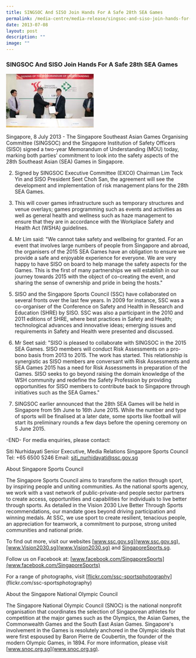 ```yaml
---
title: SINGSOC And SISO Join Hands For A Safe 28th SEA Games
permalink: /media-centre/media-release/singsoc-and-siso-join-hands-for-a-safe-28th-sea-games/
date: 2013-07-08
layout: post
description: ""
image: ""
---
```

### **SINGSOC And SISO Join Hands For A Safe 28th SEA Games**

![](/images/Media%20Centre/Media%20Release/2013/July/SINGSOCANDSISOJOINHANDSFORASAFE28thSEAGAMESMainPar0042Imagegif.gif)
	
Singapore, 8 July 2013 - The Singapore Southeast Asian Games Organising Committee (SINGSOC) and the Singapore Institution of Safety Officers (SISO) signed a two-year Memorandum of Understanding (MOU) today, marking both parties' commitment to look into the safety aspects of the 28th Southeast Asian (SEA) Games in Singapore.

2. Signed by SINGSOC Executive Committee (EXCO) Chairman Lim Teck Yin and SISO President Seet Choh San, the agreement will see the development and implementation of risk management plans for the 28th SEA Games.

3. This will cover games infrastructure such as temporary structures and venue overlays; games programming such as events and activities as well as general health and wellness such as haze management to ensure that they are in accordance with the Workplace Safety and Health Act (WSHA) guidelines.

4. Mr Lim said: "We cannot take safety and wellbeing for granted. For an event that involves large numbers of people from Singapore and abroad, the organisers of the 2015 SEA Games have an obligation to ensure we provide a safe and enjoyable experience for everyone. We are very happy to have SISO on board to help manage the safety aspects for the Games. This is the first of many partnerships we will establish in our journey towards 2015 with the object of co-creating the event, and sharing the sense of ownership and pride in being the hosts."

5. SISO and the Singapore Sports Council (SSC) have collaborated on several fronts over the last few years. In 2009 for instance, SSC was a co-organiser of the Conference on Safety and Health in Research and Education (SHRE) by SISO. SSC was also a participant in the 2010 and 2011 editions of SHRE, where best practices in Safety and Health; technological advances and innovative ideas; emerging issues and requirements in Safety and Health were presented and discussed.

6. Mr Seet said: "SISO is pleased to collaborate with SINGSOC in the 2015 SEA Games. SISO members will conduct Risk Assessments on a pro-bono basis from 2013 to 2015. The work has started. This relationship is synergistic as SISO members are conversant with Risk Assessments and SEA Games 2015 has a need for Risk Assessments in preparation of the Games. SISO seeks to go beyond raising the domain knowledge of the WSH community and redefine the Safety Profession by providing opportunities for SISO members to contribute back to Singapore through initiatives such as the SEA Games."

7. SINGSOC earlier announced that the 28th SEA Games will be held in Singapore from 5th June to 16th June 2015. While the number and type of sports will be finalised at a later date, some sports like football will start its preliminary rounds a few days before the opening ceremony on 5 June 2015.

-END-
For media enquiries, please contact:

Siti Nurhidayati
Senior Executive, Media Relations
Singapore Sports Council
Tel: +65 6500 5246
Email: siti_nurhidayati@ssc.gov.sg

About Singapore Sports Council

The Singapore Sports Council aims to transform the nation through sport, by inspiring people and uniting communities. As the national sports agency, we work with a vast network of public-private-and people sector partners to create access, opportunities and capabilities for individuals to live better through sports. As detailed in the Vision 2030 Live Better Through Sports recommendations, our mandate goes beyond driving participation and winning medals. At SSC, we use sport to create resilient, tenacious people, an appreciation for teamwork, a commitment to purpose, strong united communities and national pride.

To find out more, visit our websites [www.ssc.gov.sg](www.ssc.gov.sg),[www.Vision2030.sg](www.Vision2030.sg) and [SingaporeSports.sg](http://www.SingaporeSports.sg).

Follow us on Facebook at: [www.facebook.com/SingaporeSports](www.facebook.com/SingaporeSports)

For a range of photographs, visit [[flickr.com/ssc-sportsphotography](flickr.com/ssc-sportsphotography)](flickr.com/ssc-sportsphotography)

About the Singapore National Olympic Council

The Singapore National Olympic Council (SNOC) is the national nonprofit organisation that coordinates the selection of Singaporean athletes for competition at the major games such as the Olympics, the Asian Games, the Commonwealth Games and the South East Asian Games. Singapore's involvement in the Games is resolutely anchored in the Olympic ideals that were first espoused by Baron Pierre de Coubertin, the founder of the modern Olympic Games, in 1894. For more information, please visit [www.snoc.org.sg](www.snoc.org.sg).
